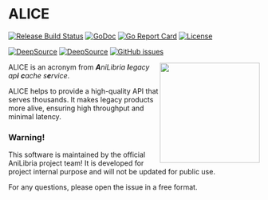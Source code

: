 # ALICE

[![Release Build Status](https://github.com/anilibria/alice/actions/workflows/alice-builder.yml/badge.svg?event=release)](https://github.com/anilibria/alice/actions/workflows/alice-builder.yml)
[![GoDoc](https://godoc.org/github.com/anilibria/alice?status.svg)](https://godoc.org/github.com/anilibria/alice)
[![Go Report Card](https://goreportcard.com/badge/github.com/anilibria/alice)](https://goreportcard.com/report/github.com/anilibria/alice)
[![License](https://img.shields.io/badge/license-MIT%20License-blue.svg)](https://github.com/anilibria/alice/LICENSE)

[![DeepSource](https://app.deepsource.com/gh/anilibria/alice.svg/?label=active+issues&show_trend=true&token=sn7V4RgP22xI0QubzHnB04Xv)](https://app.deepsource.com/gh/anilibria/alice/)
[![DeepSource](https://app.deepsource.com/gh/anilibria/alice.svg/?label=resolved+issues&show_trend=true&token=sn7V4RgP22xI0QubzHnB04Xv)](https://app.deepsource.com/gh/anilibria/alice/)
[![GitHub issues](https://img.shields.io/github/issues/anilibria/alice.svg)](https://github.com/anilibria/alice/issues)

<div>
    <a href="https://anilibria.tv/">
        <img align="right" alt="" src="https://avatars.githubusercontent.com/u/43943370?s=200&v=4" width="200" height="200" />
    </a>
</div>

ALICE is an acronym from _**A**niLibria **l**egacy ap**i** **c**ache s**e**rvice_.

ALICE helps to provide a high-quality API that serves thousands. It makes legacy products more alive, ensuring high throughput and minimal latency.

### Warning!

This software is maintained by the official AniLibria project team! It is developed for project internal purpose and will not be updated for public use.

For any questions, please open the issue in a free format.
